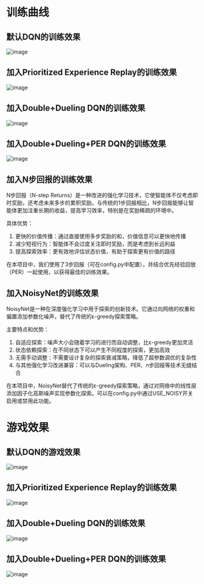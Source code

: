 # 训练曲线
## 默认DQN的训练效果
![image](./images/dqn.png)
## 加入Prioritized Experience Replay的训练效果
![image](./images/per.png)
## 加入Double+Dueling DQN的训练效果
![image](./images/double+dueling.png)
## 加入Double+Dueling+PER DQN的训练效果
![image](./images/double+dueling+per.png)
## 加入N步回报的训练效果
N步回报（N-step Returns）是一种改进的强化学习技术，它使智能体不仅考虑即时奖励，还考虑未来多步的累积奖励。与传统的1步回报相比，N步回报能够让智能体更加注重长期的收益，提高学习效率，特别是在奖励稀疏的环境中。

具体优势：
1. 更快的价值传播：通过直接使用多步奖励的和，价值信息可以更快地传播
2. 减少短视行为：智能体不会过度关注即时奖励，而是考虑到长远利益
3. 提高探索效率：更有效地评估状态价值，有助于探索更有价值的路径

在本项目中，我们使用了3步回报（可在config.py中配置），并结合优先经验回放（PER）一起使用，以获得最佳的训练效果。

## 加入NoisyNet的训练效果
NoisyNet是一种在深度强化学习中用于探索的创新技术。它通过向网络的权重和偏置添加参数化噪声，替代了传统的ε-greedy探索策略。

主要特点和优势：
1. 自适应探索：噪声大小会随着学习的进行而自动调整，比ε-greedy更加灵活
2. 状态依赖探索：在不同状态下可以产生不同程度的探索，更加高效
3. 无需手动调整：不需要设计复杂的探索衰减策略，降低了超参数调优的复杂性
4. 与其他强化学习改进兼容：可以与Dueling架构、PER、n步回报等技术无缝结合

在本项目中，NoisyNet替代了传统的ε-greedy探索策略，通过对网络中的线性层添加因子化高斯噪声实现参数化探索。可以在config.py中通过USE_NOISY开关启用或禁用此功能。

# 游戏效果
## 默认DQN的游戏效果
![image](./images/dqn-2.png)
## 加入Prioritized Experience Replay的训练效果
![image](./images/per-2.png)
## 加入Double+Dueling DQN的训练效果
![image](./images/double+dueling-2.png)
## 加入Double+Dueling+PER DQN的训练效果
![image](./images/double+dueling+per-2.png)